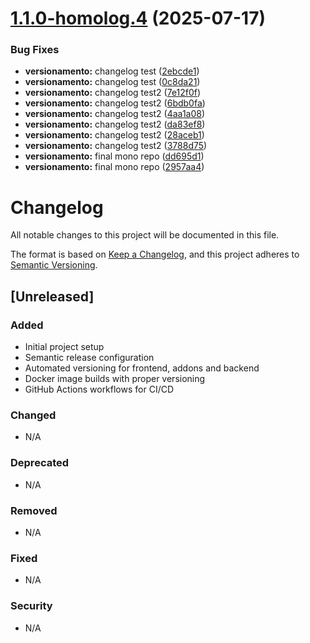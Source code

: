# [1.1.0-homolog.4](https://github.com/CMCuritiba/Portal/compare/v1.1.0-homolog.3...v1.1.0-homolog.4) (2025-07-17)


### Bug Fixes

* **versionamento:** changelog test ([2ebcde1](https://github.com/CMCuritiba/Portal/commit/2ebcde1d94b9a716c102ebd1d9433ea5bbdfec45))
* **versionamento:** changelog test ([0c8da21](https://github.com/CMCuritiba/Portal/commit/0c8da217a564d18d982b7ec8f4980ffcae6dbed2))
* **versionamento:** changelog test2 ([7e12f0f](https://github.com/CMCuritiba/Portal/commit/7e12f0f037abefa8b42a43c2937af78edb8e8029))
* **versionamento:** changelog test2 ([6bdb0fa](https://github.com/CMCuritiba/Portal/commit/6bdb0fa090598b4761edc873df9f3eaa5a96a4dd))
* **versionamento:** changelog test2 ([4aa1a08](https://github.com/CMCuritiba/Portal/commit/4aa1a08c0b54ae88aec3717d518603034a92f523))
* **versionamento:** changelog test2 ([da83ef8](https://github.com/CMCuritiba/Portal/commit/da83ef841e89196e862a905c4651ec1b70113870))
* **versionamento:** changelog test2 ([28aceb1](https://github.com/CMCuritiba/Portal/commit/28aceb1cf8c30a2144c923accef103aa30255daa))
* **versionamento:** changelog test2 ([3788d75](https://github.com/CMCuritiba/Portal/commit/3788d75cf23f5e6856c2469c609bbeef24759dde))
* **versionamento:** final mono repo ([dd695d1](https://github.com/CMCuritiba/Portal/commit/dd695d1b78946b95b332f8470a9dbb6d72013e54))
* **versionamento:** final mono repo ([2957aa4](https://github.com/CMCuritiba/Portal/commit/2957aa499a043cce57a3e2e267702a568387eb88))

# Changelog

All notable changes to this project will be documented in this file.

The format is based on [Keep a Changelog](https://keepachangelog.com/en/1.0.0/),
and this project adheres to [Semantic Versioning](https://semver.org/spec/v2.0.0.html).

## [Unreleased]

### Added
- Initial project setup
- Semantic release configuration
- Automated versioning for frontend, addons and backend
- Docker image builds with proper versioning
- GitHub Actions workflows for CI/CD

### Changed
- N/A

### Deprecated
- N/A

### Removed
- N/A

### Fixed
- N/A

### Security
- N/A
